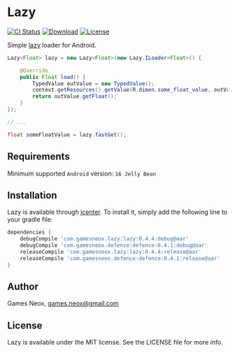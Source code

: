 # Lazy

[![CI Status](http://img.shields.io/travis/games-neox/Lazy.svg?style=flat)](https://travis-ci.org/games-neox/Lazy)
[![Download](https://api.bintray.com/packages/games-neox/maven/lazy/images/download.svg)](https://bintray.com/games-neox/maven/lazy/_latestVersion)
[![License](https://img.shields.io/badge/license-MIT-blue.svg)](https://github.com/games-neox/Lazy/blob/master/LICENSE)

Simple [lazy](https://en.wikipedia.org/wiki/Lazy_initialization) loader for Android.

```java
Lazy<Float> lazy = new Lazy<Float>(new Lazy.ILoader<Float>() {

    @Override
    public Float load() {
        TypedValue outValue = new TypedValue();
        context.getResources().getValue(R.dimen.some_float_value, outValue, false);
        return outValue.getFloat();
    }
});

// ...

float someFloatValue = lazy.fastGet();
```

## Requirements

Minimum supported `Android` version: `16 Jelly Bean`

## Installation

Lazy is available through [jcenter](https://bintray.com/bintray/jcenter). To install it, simply add the following line to your gradle file:

```gradle
dependencies {
    debugCompile 'com.gamesneox.lazy:lazy:0.4.4:debug@aar'
    debugCompile 'com.gamesneox.defence:defence:0.4.1:debug@aar'
    releaseCompile 'com.gamesneox.lazy:lazy:0.4.4:release@aar'
    releaseCompile 'com.gamesneox.defence:defence:0.4.1:release@aar'
}
```

## Author

Games Neox, games.neox@gmail.com

## License

Lazy is available under the MIT license. See the LICENSE file for more info.
